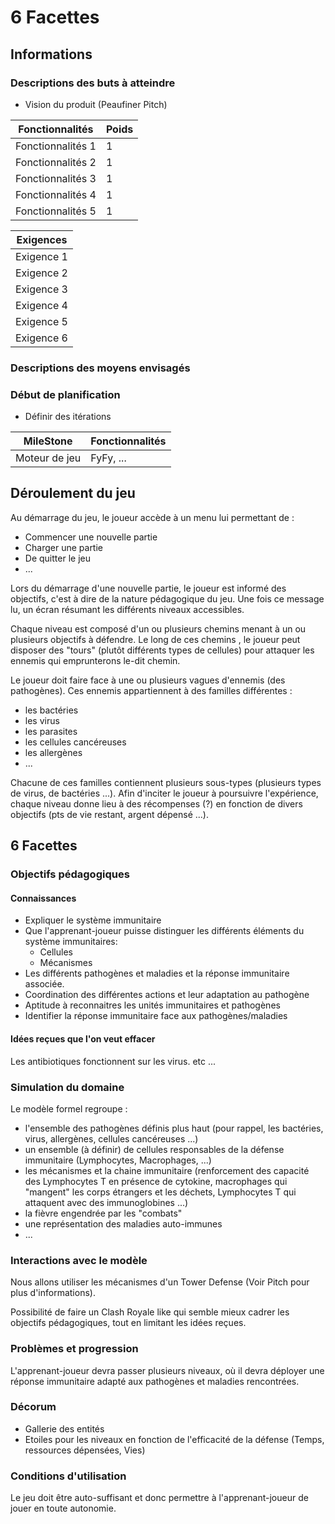 # 6 Facettes

## Informations

### Descriptions des buts à atteindre

- Vision du produit (Peaufiner Pitch)

Fonctionnalités   | Poids
---               | ---
Fonctionnalités 1 | 1
Fonctionnalités 2 | 1
Fonctionnalités 3 | 1
Fonctionnalités 4 | 1
Fonctionnalités 5 | 1

Exigences  |
---        |
Exigence 1 |
Exigence 2 |
Exigence 3 |
Exigence 4 |
Exigence 5 |
Exigence 6 |

### Descriptions des moyens envisagés 

### Début de planification

- Définir des itérations

MileStone     | Fonctionnalités
---           | ---
Moteur de jeu | FyFy, ...

## Déroulement du jeu

Au démarrage du jeu, le joueur accède à un menu lui permettant de :

  - Commencer une nouvelle partie
  - Charger une partie
  - De quitter le jeu
  - ...

Lors du démarrage d'une nouvelle partie, le joueur est informé des objectifs, c'est à dire de la nature pédagogique
du jeu. Une fois ce message lu, un écran résumant les différents niveaux accessibles.

Chaque niveau est composé d'un ou plusieurs chemins menant à un ou plusieurs objectifs à défendre. Le long de ces chemins
, le joueur peut disposer des "tours" (plutôt différents types de cellules) pour attaquer les ennemis qui emprunterons le-dit chemin.

Le joueur doit faire face à une ou plusieurs vagues d'ennemis (des pathogènes). Ces ennemis appartiennent à des familles différentes :

  - les bactéries
  - les virus
  - les parasites
  - les cellules cancéreuses
  - les allergènes
  - ...

Chacune de ces familles contiennent plusieurs sous-types (plusieurs types de virus, de bactéries ...). Afin d'inciter le joueur à poursuivre
l'expérience, chaque niveau donne lieu à des récompenses (?) en fonction de divers objectifs (pts de vie restant, argent dépensé ...).

## 6 Facettes

### Objectifs pédagogiques

#### Connaissances
- Expliquer le système immunitaire 
- Que l'apprenant-joueur puisse distinguer les différents éléments du système immunitaires:
    - Cellules
    - Mécanismes
- Les différents pathogènes et maladies et la réponse immunitaire associée.
- Coordination des différentes actions et leur adaptation au pathogène
- Aptitude à reconnaitres les unités immunitaires et pathogènes
- Identifier la réponse immunitaire face aux pathogènes/maladies

#### Idées reçues que l'on veut effacer

Les antibiotiques fonctionnent sur les virus.
etc ...

### Simulation du domaine

Le modèle formel regroupe :

  - l'ensemble des pathogènes définis plus haut (pour rappel, les bactéries, virus, allergènes, cellules cancéreuses ...)
  - un ensemble (à définir) de cellules responsables de la défense immunitaire (Lymphocytes, Macrophages, ...)
  - les mécanismes et la chaine immunitaire (renforcement des capacité des Lymphocytes T en présence de cytokine, macrophages qui
  "mangent" les corps étrangers et les déchets, Lymphocytes T qui attaquent avec des immunoglobines ...)
  - la fièvre engendrée par les "combats"
  - une représentation des maladies auto-immunes
  - ...

### Interactions avec le modèle
Nous allons utiliser les mécanismes d'un Tower Defense (Voir Pitch pour plus d'informations).

Possibilité de faire un Clash Royale like qui semble mieux cadrer les objectifs pédagogiques, tout en limitant les idées reçues.

### Problèmes et progression
L'apprenant-joueur devra passer plusieurs niveaux, où il devra déployer une réponse immunitaire adapté aux pathogènes et maladies rencontrées.

### Décorum

- Gallerie des entités
- Etoiles pour les niveaux en fonction de l'efficacité de la défense (Temps, ressources dépensées, Vies)

### Conditions d'utilisation

Le jeu doit être auto-suffisant et donc permettre à l'apprenant-joueur de jouer en toute autonomie. 
